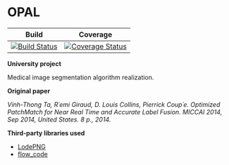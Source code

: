 # OPAL
| Build | Coverage |
|---|---|
| [![Build Status](https://travis-ci.org/DennZo1993/OPAL.svg?branch=master)](https://travis-ci.org/DennZo1993/OPAL) | [![Coverage Status](https://coveralls.io/repos/github/DennZo1993/OPAL/badge.svg?branch=master)](https://coveralls.io/github/DennZo1993/OPAL?branch=master) |

**University project**

Medical image segmentation algorithm realization.

**Original paper**

*Vinh-Thong Ta, R´emi Giraud, D. Louis Collins, Pierrick Coup´e. Optimized PatchMatch for
Near Real Time and Accurate Label Fusion. MICCAI 2014, Sep 2014, United States. 8 p.,
2014.*


**Third-party libraries used**
- [LodePNG](https://github.com/lvandeve/lodepng)
- [flow_code](http://sintel.is.tue.mpg.de/downloads)
